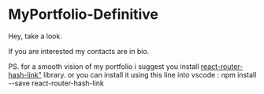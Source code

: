 # MyPortfolio-Definitive
Hey, take a look. 

If you are interested my contacts are in bio.

PS. 
for a smooth vision of my portfolio i suggest you install <a href= "https://www.npmjs.com/package/react-router-hash-link"> react-router-hash-link"</a> library.
or you can install it using this line into vscode : npm install --save react-router-hash-link
